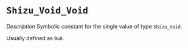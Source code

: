 # `Shizu_Void_Void`

*Description*
Symbolic constant for the single value of type `Shizu_Void`.

Usually defined as `0u8`.
